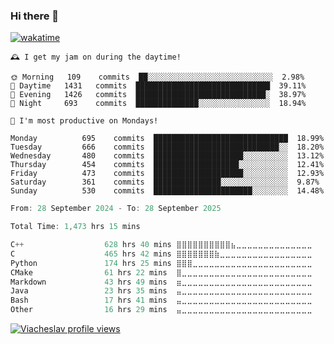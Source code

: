 ### Hi there 👋

[![wakatime](https://wakatime.com/badge/user/018c696b-0bdf-43bb-ab77-72c32d0bf4fe.svg)](https://wakatime.com/@018c696b-0bdf-43bb-ab77-72c32d0bf4fe)

<!-- README-STATS:START -->

```
🕰️ I get my jam on during the daytime!

🌞 Morning  	109    commits	██░░░░░░░░░░░░░░░░░░░░░░░░░░░░	2.98%
🌆 Daytime  	1431   commits	██████████████████████████████	39.11%
🌃 Evening  	1426   commits	█████████████████████████████░	38.97%
🌙 Night    	693    commits	██████████████░░░░░░░░░░░░░░░░	18.94%
```

```
📅 I'm most productive on Mondays!

Monday      	695    commits	██████████████████████████████	18.99%
Tuesday     	666    commits	████████████████████████████░░	18.20%
Wednesday   	480    commits	████████████████████░░░░░░░░░░	13.12%
Thursday    	454    commits	███████████████████░░░░░░░░░░░	12.41%
Friday      	473    commits	████████████████████░░░░░░░░░░	12.93%
Saturday    	361    commits	███████████████░░░░░░░░░░░░░░░	9.87%
Sunday      	530    commits	██████████████████████░░░░░░░░	14.48%
```

<!-- README-STATS:END -->

<!--START_SECTION:waka-->

```C
From: 28 September 2024 - To: 28 September 2025

Total Time: 1,473 hrs 15 mins

C++                  628 hrs 40 mins ⣿⣿⣿⣿⣿⣿⣿⣿⣿⣿⣦⣀⣀⣀⣀⣀⣀⣀⣀⣀⣀⣀⣀⣀⣀   42.20 %
C                    465 hrs 42 mins ⣿⣿⣿⣿⣿⣿⣿⣷⣀⣀⣀⣀⣀⣀⣀⣀⣀⣀⣀⣀⣀⣀⣀⣀⣀   31.26 %
Python               174 hrs 25 mins ⣿⣿⣿⣀⣀⣀⣀⣀⣀⣀⣀⣀⣀⣀⣀⣀⣀⣀⣀⣀⣀⣀⣀⣀⣀   11.71 %
CMake                61 hrs 22 mins  ⣿⣀⣀⣀⣀⣀⣀⣀⣀⣀⣀⣀⣀⣀⣀⣀⣀⣀⣀⣀⣀⣀⣀⣀⣀   04.12 %
Markdown             43 hrs 49 mins  ⣶⣀⣀⣀⣀⣀⣀⣀⣀⣀⣀⣀⣀⣀⣀⣀⣀⣀⣀⣀⣀⣀⣀⣀⣀   02.94 %
Java                 23 hrs 35 mins  ⣤⣀⣀⣀⣀⣀⣀⣀⣀⣀⣀⣀⣀⣀⣀⣀⣀⣀⣀⣀⣀⣀⣀⣀⣀   01.58 %
Bash                 17 hrs 41 mins  ⣤⣀⣀⣀⣀⣀⣀⣀⣀⣀⣀⣀⣀⣀⣀⣀⣀⣀⣀⣀⣀⣀⣀⣀⣀   01.19 %
Other                16 hrs 29 mins  ⣤⣀⣀⣀⣀⣀⣀⣀⣀⣀⣀⣀⣀⣀⣀⣀⣀⣀⣀⣀⣀⣀⣀⣀⣀   01.11 %
```

<!--END_SECTION:waka-->

[![Viacheslav profile views](https://u8views.com/api/v1/github/profiles/25109435/views/day-week-month-total-count.svg)](https://u8views.com/github/Mcublog)
